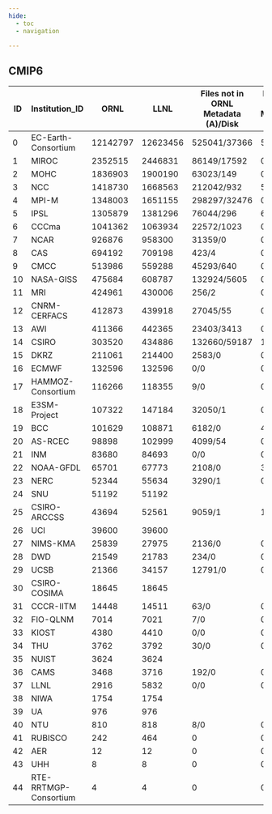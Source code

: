 ```yaml
---
hide:
  - toc
  - navigation

---
```


## CMIP6


| ID  | Institution_ID        | ORNL     | LLNL     | Files not in ORNL Metadata (A)/Disk | Files not in LLNL Metadata (B) | Duplicates [C-(A-B)] | Transferred | LLNL - ORNL (C)
| --- | --------------------- | -------- | -------- | ----------------------------------- | ------------------------------ | -------------------- | ----------- | --------------- |
| 0   | EC-Earth-Consortium   | 12142797 | 12623456 | 525041/37366                        | 55832                          | 11450                | 37366       | 480659          |                   |           |                       |              |
| 1   | MIROC                 | 2352515  | 2446831  | 86149/17592                         | 0                              | 8167                 | 17592       | 94316           |                   |           |                       |              |
| 2   | MOHC                  | 1836903  | 1900190  | 63023/149                           | 0                              | 264                  | 149         | 63287           |                   |           |                       |              |
| 3   | NCC                   | 1418730  | 1668563  | 212042/932                          | 5815                           | 43606                | 932/0       | 249833          | NCC               |           |                       |              |
| 4   | MPI-M                 | 1348003  | 1651155  | 298297/32476                        | 0                              | 4855                 | 32476/0     | 303152          | MPI-M             |           |                       |              |
| 5   | IPSL                  | 1305879  | 1381296  | 76044/296                           | 633                            | 6                    | 296/0       | 75417           | IPSL              |           |                       |              |
| 6   | CCCma                 | 1041362  | 1063934  | 22572/1023                          | 0                              | 0                    | 1023/0      | 22572           | CCCma             |           |                       |              |
| 7   | NCAR                  | 926876   | 958300   | 31359/0                             | 0                              | 65                   | 0/0         | 31424           | NCAR              |           |                       |              |
| 8   | CAS                   | 694192   | 709198   | 423/4                               | 0                              | 14583                | 4/0         | 15006           | CAS               |           |                       |              |
| 9   | CMCC                  | 513986   | 559288   | 45293/640                           | 0                              | 9                    | 640/0       | 45302           | CMCC              |           |                       |              |
| 10  | NASA-GISS             | 475684   | 608787   | 132924/5605                         | 0                              | 179                  | 5605/0      | 133103          | NASA-GISS         |           |                       |              |
| 11  | MRI                   | 424961   | 430006   | 256/2                               | 0                              | 4789                 | 2/0         | 5045            | MRI               |           |                       |              |
| 12  | CNRM-CERFACS          | 412873   | 439918   | 27045/55                            | 0                              | 0                    | 55/0        | 27045           | CNRM-CERFACS      |           |                       |              |
| 13  | AWI                   | 411366   | 442365   | 23403/3413                          | 0                              | 7596                 | 3413/0      | 30999           | AWI               |           |                       |              |
| 14  | CSIRO                 | 303520   | 434886   | 132660/59187                        | 1294                           | 0                    | 59187/167   | 131366          | CSIRO             |           |                       |              |
| 15  | DKRZ                  | 211061   | 214400   | 2583/0                              | 0                              | 756                  | 0/0         | 3339            | DKRZ              |           |                       |              |
| 16  | ECMWF                 | 132596   | 132596   | 0/0                                 | 0                              | 0                    | 0/0         | 0               | ECMWF             | :LiCheck: |                       |              |
| 17  | HAMMOZ-Consortium     | 116266   | 118355   | 9/0                                 | 0                              | 2080                 | 0/0         | 2089            | HAMMOZ-Consortium |           |                       |              |
| 18  | E3SM-Project          | 107322   | 147184   | 32050/1                             | 0                              | 7812                 | 32050/1     | 0               | 7812              | 1/0       | 39862                 | E3SM-Project |
| 19  | BCC                   | 101629   | 108871   | 6182/0                              | 48                             | 1108                 | 0/0         | 7242            | BCC               |           |                       |              |
| 20  | AS-RCEC               | 98898    | 102999   | 4099/54                             | 0                              | 2                    | 54/0        | 4101            | AS-RCEC           |           |                       |              |
| 21  | INM                   | 83680    | 84693    | 0/0                                 | 0                              | 1013                 | 0/0         | 1013            | INM               |           |                       |              |
| 22  | NOAA-GFDL             | 65701    | 67773    | 2108/0                              | 36                             | 0                    | 0/0         | 2072            | NOAA-GFDL         |           |                       |              |
| 23  | NERC                  | 52344    | 55634    | 3290/1                              | 0                              | 0                    | 1/0         | 3290            | NERC              |           |                       |              |
| 24  | SNU                   | 51192    | 51192    |                                     |                                |                      |             |                 | SNU               | :LiCheck: |                       |              |
| 25  | CSIRO-ARCCSS          | 43694    | 52561    | 9059/1                              | 192                            | 0                    | 1/0         | 8867            | CSIRO-ARCCSS      |           |                       |              |
| 26  | UCI                   | 39600    | 39600    |                                     |                                |                      |             |                 | UCI               | :LiCheck: |                       |              |
| 27  | NIMS-KMA              | 25839    | 27975    | 2136/0                              | 0                              | 0                    | 0/0         | 2136            | NIMS-KMA          |           |                       |              |
| 28  | DWD                   | 21549    | 21783    | 234/0                               | 0                              | 0                    | 0/0         | 234             | DWD               |           |                       |              |
| 29  | UCSB                  | 21366    | 34157    | 12791/0                             | 0                              | 0                    | 0/0         | 12791           | UCSB              |           |                       |              |
| 30  | CSIRO-COSIMA          | 18645    | 18645    |                                     |                                |                      |             |                 | CSIRO-COSIMA      | :LiCheck: |                       |              |
| 31  | CCCR-IITM             | 14448    | 14511    | 63/0                                | 0                              | 0                    | 0/0         | 63              | CCCR-IITM         |           |                       |              |
| 32  | FIO-QLNM              | 7014     | 7021     | 7/0                                 | 0                              | 0                    | 0/0         | 7               | FIO-QLNM          |           |                       |              |
| 33  | KIOST                 | 4380     | 4410     | 0/0                                 | 0                              | 30                   | 0/0         | 30              | KIOST             |           |                       |              |
| 34  | THU                   | 3762     | 3792     | 30/0                                | 0                              | 0                    | 0/0         | 30              | THU               |           |                       |              |
| 35  | NUIST                 | 3624     | 3624     |                                     |                                |                      |             |                 | NUIST             | :LiCheck: |                       |              |
| 36  | CAMS                  | 3468     | 3716     | 192/0                               | 0                              | 56                   | 0/0         | 248             | CAMS              |           |                       |              |
| 37  | LLNL                  | 2916     | 5832     | 0/0                                 | 0                              | 2916                 | 0/0         | 2916            | LLNL              |           |                       |              |
| 38  | NIWA                  | 1754     | 1754     |                                     |                                |                      |             |                 | NIWA              | :LiCheck: |                       |              |
| 39  | UA                    | 976      | 976      |                                     |                                |                      |             |                 | UA                | :LiCheck: |                       |              |
| 40  | NTU                   | 810      | 818      | 8/0                                 | 0                              | 0                    | 0/0         | 8               | NTU               |           |                       |              |
| 41  | RUBISCO               | 242      | 464      | 0                                   | 0                              | 222                  | 0/0         | 222             | RUBISCO           |           |                       |              |
| 42  | AER                   | 12       | 12       | 0                                   | 0                              |                      |             |                 |                   |           | AER                   | :LiCheck:    |
| 43  | UHH                   | 8        | 8        | 0                                   | 0                              |                      |             |                 |                   |           | UHH                   | :LiCheck:    |
| 44  | RTE-RRTMGP-Consortium | 4        | 4        | 0                                   | 0                              |                      |             |                 |                   |           | RTE-RRTMGP-Consortium | :LiCheck:    |
